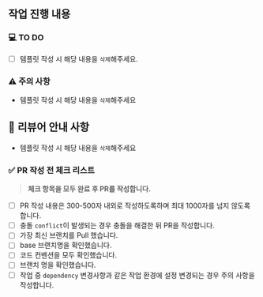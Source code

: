 ## 작업 진행 내용

### 💻 TO DO

- [ ] 템플릿 작성 시 해당 내용을 `삭제`해주세요.

### ⚠️ 주의 사항

- 템플릿 작성 시 해당 내용을 `삭제`해주세요

## 📢 리뷰어 안내 사항

- 템플릿 작성 시 해당 내용을 `삭제`해주세요

### ✅ PR 작성 전 체크 리스트

> **체크 항목을 모두 완료 후 PR를 작성합니다.**

- [ ] PR 작성 내용은 300-500자 내외로 작성하도록하며 최대 1000자를 넘지 않도록 합니다.
- [ ] 충돌 `conflict`이 발생되는 경우 충돌을 해결한 뒤 PR을 작성합니다.
- [ ] 가장 최신 브랜치를 Pull 했습니다.
- [ ] base 브랜치명을 확인했습니다.
- [ ] 코드 컨벤션을 모두 확인했습니다.
- [ ] 브랜치 명을 확인했습니다.
- [ ] 작업 중 `dependency` 변경사항과 같은 작업 환경에 설정 변경되는 경우 주의 사항을 작성합니다.
